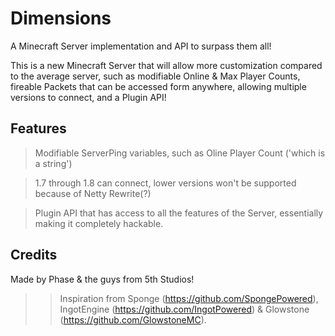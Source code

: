Dimensions
==========

A Minecraft Server implementation and API to surpass them all!

This is a new Minecraft Server that will allow more customization compared to the average server, such as modifiable Online & Max Player Counts, fireable Packets that can be accessed form anywhere, allowing multiple versions to connect, and a Plugin API!

Features
--------
> Modifiable ServerPing variables, such as Oline Player Count ('which is a string')

> 1.7 through 1.8 can connect, lower versions won't be supported because of Netty Rewrite(?)

> Plugin API that has access to all the features of the Server, essentially making it completely hackable.


Credits
-------
Made by Phase & the guys from 5th Studios!

>> Inspiration from Sponge (https://github.com/SpongePowered), IngotEngine (https://github.com/IngotPowered) & Glowstone (https://github.com/GlowstoneMC).
